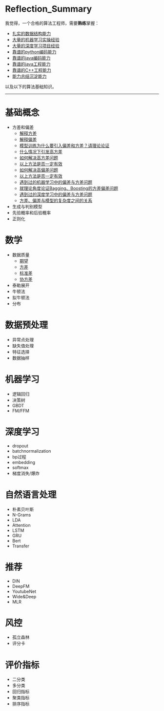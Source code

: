 # Reflection_Summary

我觉得，一个合格的算法工程师，需要**熟练**掌握：
- [扎实的数据结构能力](https://github.com/sladesha/LeetCode)
- [大量的机器学习实操经验](https://github.com/sladesha/machine_learning)
- [大量的深度学习项目经验](https://github.com/sladesha/deep_learning)
- [靠谱的python编码能力](https://github.com/sladesha/PyTls)
- [靠谱的java编码能力](https://github.com/sladesha/sladeRode)
- [靠谱的java工程能力](https://github.com/sladesha/sladeRode4)
- [靠谱的C++工程能力](https://github.com/sladesha/sladeRode3)
- [能力总结沉淀能力](https://github.com/sladesha/Frcwp)

以及以下的算法基础知识。

***
# 基础概念
- 方差和偏差
    - [解释方差](基础概念/方差与偏差/方差与偏差.md#1)
    - [解释偏差](基础概念/方差与偏差/方差与偏差.md#4)
    - [模型训练为什么要引入偏差和方差？请理论论证](基础概念/方差与偏差/方差与偏差.md#7)
    - [什么情况下引发高方差](基础概念/方差与偏差/方差与偏差.md#26)
    - [如何解决高方差问题](基础概念/方差与偏差/方差与偏差.md#31)
    - [以上方法是否一定有效](基础概念/方差与偏差/方差与偏差.md#36)
    - [如何解决高偏差问题](基础概念/方差与偏差/方差与偏差.md#44)
    - [以上方法是否一定有效](基础概念/方差与偏差/方差与偏差.md#51)
    - [遇到过的机器学习中的偏差与方差问题](基础概念/方差与偏差/方差与偏差.md#56)
    - [就理论角度论证Bagging、Boosting的方差偏差问题](基础概念/方差与偏差/方差与偏差.md#60)
    - [遇到过的深度学习中的偏差与方差问题](基础概念/方差与偏差/方差与偏差.md#88)
    - [方差、偏差与模型的复杂度之间的关系](基础概念/方差与偏差/方差与偏差.md#96)
- 生成与判别模型
- 先验概率和后验概率
- 正则化

# 数学
- 数据质量
    - [期望](数学/数据质量/期望、方差、标准差和协方差.md#1)
    - [方差](数学/数据质量/期望、方差、标准差和协方差.md#4)
    - [标准差](数学/数据质量/期望、方差、标准差和协方差.md#9)
    - [协方差](数学/数据质量/期望、方差、标准差和协方差.md#11)
- 泰勒展开
- 牛顿法
- 拟牛顿法
- 分布

# 数据预处理
- 异常点处理
- 缺失值处理
- 特征选择
- 数据抽样

# 机器学习
- 逻辑回归
- 决策树
- GBDT
- FM/FFM

# 深度学习
- dropout
- batchnormalization
- bp过程
- embedding
- softmax
- 梯度消失/爆炸

# 自然语言处理
- 朴素贝叶斯
- N-Grams
- LDA
- Attention
- LSTM
- GRU
- Bert
- Transfer

# 推荐
- DIN
- DeepFM
- YoutubeNet
- Wide&Deep
- MLR

# 风控
- 孤立森林
- 评分卡

# 评价指标
- 二分类
- 多分类
- 回归指标
- 聚类指标
- 排序指标